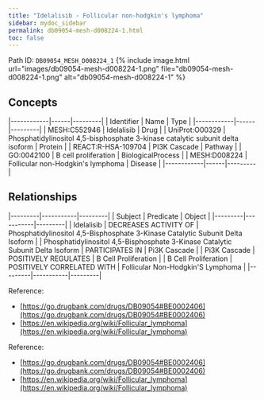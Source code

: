 ```yaml
---
title: "Idelalisib - Follicular non-hodgkin's lymphoma"
sidebar: mydoc_sidebar
permalink: db09054-mesh-d008224-1.html
toc: false 
---
```



Path ID: `DB09054_MESH_D008224_1`
{% include image.html url="images/db09054-mesh-d008224-1.png" file="db09054-mesh-d008224-1.png" alt="db09054-mesh-d008224-1" %}

## Concepts

|------------|------|---------|
| Identifier | Name | Type    |
|------------|------|---------|
| MESH:C552946 | Idelalisib | Drug |
| UniProt:O00329 | Phosphatidylinositol 4,5-bisphosphate 3-kinase catalytic subunit delta isoform | Protein |
| REACT:R-HSA-109704 | PI3K Cascade | Pathway |
| GO:0042100 | B cell proliferation | BiologicalProcess |
| MESH:D008224 | Follicular non-Hodgkin's lymphoma | Disease |
|------------|------|---------|

## Relationships

|---------|-----------|---------|
| Subject | Predicate | Object  |
|---------|-----------|---------|
| Idelalisib | DECREASES ACTIVITY OF | Phosphatidylinositol 4,5-Bisphosphate 3-Kinase Catalytic Subunit Delta Isoform |
| Phosphatidylinositol 4,5-Bisphosphate 3-Kinase Catalytic Subunit Delta Isoform | PARTICIPATES IN | Pi3K Cascade |
| Pi3K Cascade | POSITIVELY REGULATES | B Cell Proliferation |
| B Cell Proliferation | POSITIVELY CORRELATED WITH | Follicular Non-Hodgkin'S Lymphoma |
|---------|-----------|---------|

Reference: 
  - [https://go.drugbank.com/drugs/DB09054#BE0002406](https://go.drugbank.com/drugs/DB09054#BE0002406)
  - [https://en.wikipedia.org/wiki/Follicular_lymphoma](https://en.wikipedia.org/wiki/Follicular_lymphoma)

Reference: 
  - [https://go.drugbank.com/drugs/DB09054#BE0002406](https://go.drugbank.com/drugs/DB09054#BE0002406)
  - [https://en.wikipedia.org/wiki/Follicular_lymphoma](https://en.wikipedia.org/wiki/Follicular_lymphoma)

